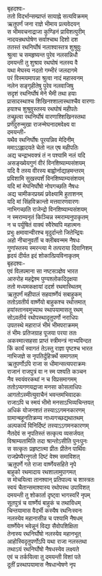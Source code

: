 बृहदश्वः-  
ततो विदर्भान्सम्प्राप्तं सायाह्ने सत्यविक्रमम्  
ऋतुपर्णं जना राज्ञे भीमाय प्रत्यवेदयन्  
स भीमवचनाद्राजा कुण्डिनं प्राविशत्पुरीम्  
नादयन्रथघोषेण सर्वाश्चाथ दिशो दश  
ततस्तं रथनिर्घोषं नलाश्वास्तत्र शुश्रुवुः  
श्रुत्वा च समहृष्यन्त पुरेव नलसन्निधौ  
दमयन्ती तु शुश्राव रथघोषं नलस्य वै  
यथा मेघस्य नदतो गम्भीरं जलदागमे  
परं विस्मयमापन्ना श्रुत्वा नादं महास्वनम्  
नलेन सङ्गृहीतेषु पुरेव नलवाजिषु  
सदृशं रथनिर्घोषं मेने भैमी तथा हयाः  
प्रासादस्थाश्च शिखिनश्शालास्थाश्चैव वारणाः  
हयाश्च शुश्रुवुस्तस्य रथघोषं महीपतेः  
तच्छ्रुत्वा रथनिर्घोषं वारणाश्शिखिनस्तथा  
प्रणेदुरुन्मुखा राजन्मेघनादमवेक्ष्य वा  
दमयन्ती-  
यथैव रथनिर्घोषः पूरयन्निव मेदिनीम्  
ममाऽऽह्लादयते चेतो नल एष महीपतिः  
अद्य चन्द्राभवक्त्रं तं न पश्यामि नलं यदि  
असङ्ख्येयगुणं वीरं विनशिष्याम्यसंशयम्  
यदि वै तस्य वीरस्य बाह्वोर्नाद्याहमन्तरम्  
प्रविशामि सुखस्पर्शं विनशिष्याम्यसंशयम्  
यदि मां मेघनिर्घोषो नोपगच्छति नैषधः  
अद्य चामीकरप्रख्यं प्रवेक्ष्यामि हुताशनम्  
यदि मां सिंहविक्रान्तो मत्तवारणवारणः  
नाभिगच्छति राजेन्द्रो विनशिष्याम्यसंशयम्  
न स्मराम्यनृतं किञ्चिन्न स्मराम्यनुपाकृतम्  
न च पर्युषितं वाक्यं स्वैरेष्वपि महात्मनः  
प्रभुः क्षमावान्वीरश्च मृदुर्दान्तो जितेन्द्रियः  
अहो नीचानुवर्ती च क्लीबवन्मम नैषधः  
गुणांस्तस्य स्मरन्त्या मे तत्पराया दिवानिशम्  
हृदयं दीर्यत इदं शोकात्प्रियविनाकृतम्  
बृहदश्वः-  
एवं विलपमाना सा नष्टसञ्ज्ञेव भारत  
आरुरोह महद्वेश्म पुण्यश्लोकदिदृक्षया  
ततो मध्यमकक्षायां ददर्श रथमास्थितम्  
ऋतुपर्णं महीपालं सहवार्ष्णेयं सबाहुकम्  
ततोऽवतीर्य वार्ष्णेयो बाहुकश्च रथोत्तमात्  
हयांस्तानवमुच्याथ स्थापयामासतू रथम्  
सोऽवतीर्य रथोपस्थादृतुपर्णो नराधिपः  
उपतस्थे महाराजं भीमं भीमपराक्रमम्  
तं भीमः प्रतिजग्राह पूजया परया ततः  
अकस्मात्सहसा प्राप्तं स्त्रीमन्त्रं नाभ्यविन्दत  
किं कार्यं स्वागतं तेऽस्तु राज्ञा पृष्टश्च भारत  
नाभिजज्ञे स नृपतिर्दुहित्रर्थे समागतम्  
ऋतुपर्णोऽपि राजा स धीमान्सत्यपराक्रमः  
राजानं राजपुत्रं वा न स्म पश्यति कञ्चन  
नैव स्वयंवरकथां न च विप्रसमागमम्  
ततोऽप्यगणयद्राजा मनसा कोसलाधिपः  
आगतोऽस्मीत्युवाचैनं भवन्तमभिवादकः  
राजाऽपि च स्मयं भीमो मनसाऽभिव्यचिन्तयत्  
अधिकं योजनशतं तस्याऽऽगमनकारणम्  
ग्रामान्बहूनतिक्रम्य नाध्यगच्छद्यथातथम्  
अल्पकार्यं विनिर्दिष्टं तस्याऽऽगमनकारणम्  
नैतदेवं स नृपतिस्तं सत्कृत्य व्यसर्जयत्  
विश्राम्यतामिति तदा श्रान्तोऽसीति पुनःपुनः  
स सत्कृतः प्रहृष्टात्मा प्रीतः प्रीतेन पार्थिवः  
राजप्रेष्यैरनुगतो दिष्टं वेश्म समाविशत्  
ऋतुपर्णे गते राजा वार्ष्णेयसहिते नृपे  
बाहुको रथमादाय रथशालामुपागमत्  
स मोचयित्वा तानश्वान् प्रतिपाल्य च शास्त्रतः  
स्वयं चैतान्समाश्वास्य रथोपस्थ उपाविशत्  
दमयन्ती तु शोकार्ता दृष्ट्वा भागस्वरिं नृपम्  
सूतपुत्रं च वार्ष्णेयं बाहुकं च तथाविधम्  
चिन्तयामास वैदर्भी कस्यैष रथनिःस्वनः  
नलस्येव महानासीन्न च पश्यामि नैषधम्  
वार्ष्णेयेन भवेन्नूनं विद्या सैवोपशिक्षिता  
तेनास्य रथनिर्घोषो नलस्येव महानभूत्  
आहोस्विदृतुपर्णोऽपि यथा राजा नलस्तथा  
तथाऽयं रथनिर्घोषो नैषधस्येव लक्ष्यते  
एवं च तर्कयित्वा तु दमयन्ती विशां पते  
दूतीं प्रस्थापयामास नैषधान्वेषणे नृप  
